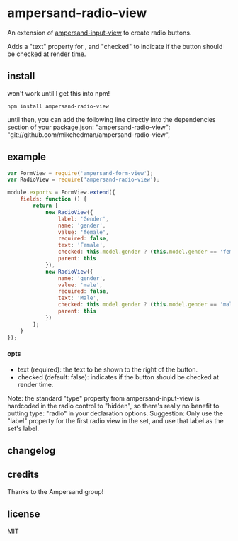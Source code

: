 # ampersand-radio-view
An extension of [ampersand-input-view](https://github.com/AmpersandJS/ampersand-input-view) to create radio buttons.

Adds a "text" property for , and "checked" to indicate if the button should be checked at render time.

## install
won't work until I get this into npm!
```
npm install ampersand-radio-view
```
until then, you can add the following line directly into the dependencies section of your package.json:
"ampersand-radio-view": "git://github.com/mikehedman/ampersand-radio-view",


## example

```javascript
var FormView = require('ampersand-form-view');
var RadioView = require('ampersand-radio-view');

module.exports = FormView.extend({
    fields: function () {
        return [
            new RadioView({
                label: 'Gender',
                name: 'gender',
                value: 'female',
                required: false,
                text: 'Female',
                checked: this.model.gender ? (this.model.gender == 'female') : false,
                parent: this
            }),
            new RadioView({
                name: 'gender',
                value: 'male',
                required: false,
                text: 'Male',
                checked: this.model.gender ? (this.model.gender == 'male') : false,
                parent: this
            })
        ];
    }
});

```

#### opts

- text (required): the text to be shown to the right of the button.
- checked (default: false): indicates if the button should be checked at render time.

Note: the standard "type" property from ampersand-input-view is hardcoded in the radio control to "hidden", so there's really no benefit to putting type: "radio" in your declaration options.
Suggestion: Only use the "label" property for the first radio view in the set, and use that label as the set's label.
## changelog


## credits

Thanks to the Ampersand group!

## license

MIT

